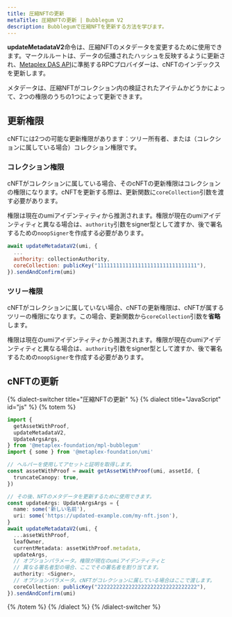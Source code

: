 ```yaml
---
title: 圧縮NFTの更新
metaTitle: 圧縮NFTの更新 | Bubblegum V2
description: Bubblegumで圧縮NFTを更新する方法を学びます。
---
```


**updateMetadataV2**命令は、圧縮NFTのメタデータを変更するために使用できます。マークルルートは、データの伝播されたハッシュを反映するように更新され、[Metaplex DAS API](https://github.com/metaplex-foundation/digital-asset-standard-api)に準拠するRPCプロバイダーは、cNFTのインデックスを更新します。

メタデータは、圧縮NFTがコレクション内の検証されたアイテムかどうかによって、2つの権限のうちの1つによって更新できます。

## 更新権限

cNFTには2つの可能な更新権限があります：ツリー所有者、または（コレクションに属している場合）コレクション権限です。

### コレクション権限

cNFTがコレクションに属している場合、そのcNFTの更新権限はコレクションの権限になります。cNFTを更新する際は、更新関数に`coreCollection`引数を渡す必要があります。

権限は現在のumiアイデンティティから推測されます。権限が現在のumiアイデンティティと異なる場合は、`authority`引数をsigner型として渡すか、後で署名するための`noopSigner`を作成する必要があります。

```js
await updateMetadataV2(umi, {
  ...
  authority: collectionAuthority,
  coreCollection: publicKey("11111111111111111111111111111111"),
}).sendAndConfirm(umi)
```

### ツリー権限

cNFTがコレクションに属していない場合、cNFTの更新権限は、cNFTが属するツリーの権限になります。この場合、更新関数から`coreCollection`引数を**省略**します。

権限は現在のumiアイデンティティから推測されます。権限が現在のumiアイデンティティと異なる場合は、`authority`引数をsigner型として渡すか、後で署名するための`noopSigner`を作成する必要があります。

## cNFTの更新

{% dialect-switcher title="圧縮NFTの更新" %}
{% dialect title="JavaScript" id="js" %}
{% totem %}

```ts
import {
  getAssetWithProof,
  updateMetadataV2,
  UpdateArgsArgs,
} from '@metaplex-foundation/mpl-bubblegum'
import { some } from '@metaplex-foundation/umi'

// ヘルパーを使用してアセットと証明を取得します。
const assetWithProof = await getAssetWithProof(umi, assetId, {
  truncateCanopy: true,
})

// その後、NFTのメタデータを更新するために使用できます。
const updateArgs: UpdateArgsArgs = {
  name: some('新しい名前'),
  uri: some('https://updated-example.com/my-nft.json'),
}
await updateMetadataV2(umi, {
  ...assetWithProof,
  leafOwner,
  currentMetadata: assetWithProof.metadata,
  updateArgs,
  // オプションパラメータ。権限が現在のumiアイデンティティと
  // 異なる署名者型の場合、ここでその署名者を割り当てます。
  authority: <Signer>,
  // オプションパラメータ。cNFTがコレクションに属している場合はここで渡します。
  coreCollection: publicKey("22222222222222222222222222222222"),
}).sendAndConfirm(umi)
```

{% /totem %}
{% /dialect %}
{% /dialect-switcher %}